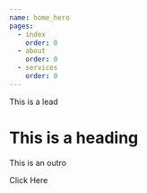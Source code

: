 ```yaml
---
name: home_hero
pages:
  - index
    order: 0
  - about
    order: 0
  - services
    order: 0
---
```


This is a lead
# This is a heading
This is an outro

<SimpleLink href="#">Click Here</SimpleLink>
